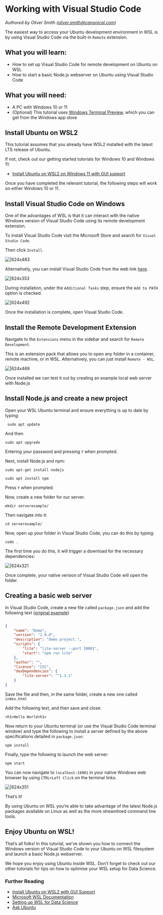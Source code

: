 # Working with Visual Studio Code
*Authored by Oliver Smith ([oliver.smith@canonical.com](mailto:oliver.smith@canonical.com))*

The easiest way to access your Ubuntu development environment in WSL is by using Visual Studio Code via the built-in `Remote` extension.

## What you will learn:

* How to set up Visual Studio Code for remote development on Ubuntu on WSL
* How to start a basic Node.js webserver on Ubuntu using Visual Studio Code

## What you will need:

* A PC with Windows 10 or 11
* (Optional) This tutorial uses [Windows Terminal Preview](https://www.microsoft.com/en-us/p/windows-terminal-preview/9n8g5rfz9xk3?activetab=pivot:overviewtab), which you can get from the Windows app store

## Install Ubuntu on WSL2

This tutorial assumes that you already have WSL2 installed with the latest LTS release of Ubuntu.

If not, check out our getting started tutorials for Windows 10 and Windows 11:

* [Install Ubuntu on WSL2 on Windows 11 with GUI support](install-ubuntu-wsl2.md)

Once you have completed the relevant tutorial, the following steps will work on either Windows 10 or 11.

## Install Visual Studio Code on Windows

One of the advantages of WSL is that it can interact with the native Windows version of Visual Studio Code using its remote development extension.

To install Visual Studio Code visit the Microsoft Store and search for `Visual Studio Code`.

Then click `Install`.

![|624x483](assets/vscode/msstore.png)

Alternatively, you can install Visual Studio Code from the web link [here](https://code.visualstudio.com/Download).

![|624x353](assets/vscode/download-vs-code.png)

During installation, under the `Additional Tasks` step, ensure the `Add to PATH` option is checked.

![|624x492](assets/vscode/aditional-tasks.png)

Once the installation is complete, open Visual Studio Code.

## Install the Remote Development Extension

Navigate to the `Extensions` menu in the sidebar and search for `Remote Development`.

This is an extension pack that allows you to open any folder in a container, remote machine, or in WSL. Alternatively, you can just install `Remote - WSL`.

![|624x469](assets/vscode/remote-extension.png)

Once installed we can test it out by creating an example local web server with Node.js

## Install Node.js and create a new project

Open your WSL Ubuntu terminal and ensure everything is up to date by typing:

` sudo apt update`

And then

`sudo apt upgrade`

Entering your password and pressing `Y` when prompted.

Next, install Node.js and npm:

    sudo apt-get install nodejs

    sudo apt install npm

Press `Y` when prompted.

Now, create a new folder for our server.

`mkdir serverexample/`

Then navigate into it:

`cd serverexample/`

Now, open up your folder in Visual Studio Code, you can do this by typing:

`code .`

The first time you do this, it will trigger a download for the necessary dependencies:

![|624x321](assets/vscode/downloading-vscode-server.png)

Once complete, your native version of Visual Studio Code will open the folder.

## Creating a basic web server

In Visual Studio Code, create a new file called `package.json` and add the following text ([original example](https://learn.microsoft.com/en-gb/archive/blogs/cdndevs/visual-studio-code-and-local-web-server#3-add-a-packagejson-file-to-the-project-folder))

```json

{
    "name": "Demo",
    "version": "1.0.0",
    "description": "demo project.",
    "scripts": {
        "lite": "lite-server --port 10001",
        "start": "npm run lite"
    }, 
    "author": "",
    "license": "ISC",
    "devDependencies": {
        "lite-server": "^1.3.1"
    }
}
```

Save the file and then, in the same folder, create a new one called `index.html`

Add the following text, and then save and close:

`<h1>Hello World<h1>`

Now return to your Ubuntu terminal (or use the Visual Studio Code terminal window) and type the following to install a server defined by the above specifications detailed in `package.json`:

`npm install`

Finally, type the following to launch the web server:

`npm start`

You can now navigate to `localhost:10001` in your native Windows web browser by using `CTRL+Left Click` on the terminal links.

![|624x351](assets/vscode/hello-world.png)

That’s it!

By using Ubuntu on WSL you’re able to take advantage of the latest Node.js packages available on Linux as well as the more streamlined command line tools.

## Enjoy Ubuntu on WSL!

That’s all folks! In this tutorial, we’ve shown you how to connect the Windows version of Visual Studio Code to your Ubuntu on WSL filesystem and launch a basic Node.js webserver.

We hope you enjoy using Ubuntu inside WSL. Don’t forget to check out our other tutorials for tips on how to optimise your WSL setup for Data Science.

### Further Reading

* [Install Ubuntu on WSL2 with GUI Support](install-ubuntu-wsl2.md)
* [Microsoft WSL Documentation](https://learn.microsoft.com/en-us/windows/wsl/)
* [Setting up WSL for Data Science](https://ubuntu.com/blog/wsl-for-data-scientist)
* [Ask Ubuntu](https://askubuntu.com/)